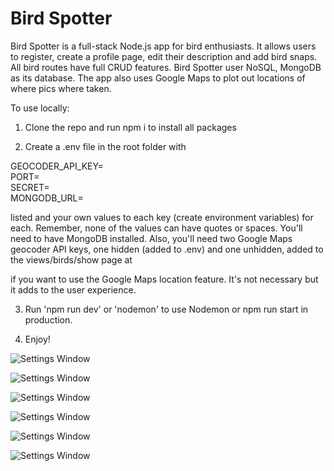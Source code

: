 # Bird Spotter

Bird Spotter is a full-stack Node.js app for bird enthusiasts. It allows users to register, create a profile page, edit their description and add bird snaps. All bird routes have full CRUD features. Bird Spotter user NoSQL, MongoDB as its database. The app also uses Google Maps to plot out locations of where pics where taken. 


To use locally:

1. Clone the repo and run npm i to install all packages

2. Create a .env file in the root folder with 

GEOCODER_API_KEY=<br/>
PORT=<br/>
SECRET=<br/>
MONGODB_URL=<br/>

listed and your own values to each key (create environment variables) for each. Remember, none of the values can have quotes or spaces. You'll need to have MongoDB installed. Also, you'll need two Google Maps geocoder API keys, one hidden (added to .env) and one unhidden, added to the views/birds/show page at 
<script async defer src="https://maps.googleapis.com/maps/api/js?key=<YOUR API KEY>&callback=initMap"></script>
if you want to use the Google Maps location feature. It's not necessary but it adds to the user experience.

3. Run 'npm run dev' or 'nodemon' to use Nodemon or npm run start in production.

4. Enjoy!

![Settings Window](https://res.cloudinary.com/angelrodriguez/image/upload/v1561906461/Screen_Shot_2019-06-30_at_10.50.06_AM.png)

![Settings Window](https://res.cloudinary.com/angelrodriguez/image/upload/v1561906462/Screen_Shot_2019-06-30_at_10.51.53_AM.png)

![Settings Window](https://res.cloudinary.com/angelrodriguez/image/upload/v1561906461/Screen_Shot_2019-06-30_at_10.51.19_AM.png)

![Settings Window](https://res.cloudinary.com/angelrodriguez/image/upload/v1561906461/Screen_Shot_2019-06-30_at_10.52.04_AM.png)

![Settings Window](https://res.cloudinary.com/angelrodriguez/image/upload/v1561906460/Screen_Shot_2019-06-30_at_10.51.47_AM.png)

![Settings Window](https://res.cloudinary.com/angelrodriguez/image/upload/v1561906459/Screen_Shot_2019-06-30_at_10.51.40_AM.png)

